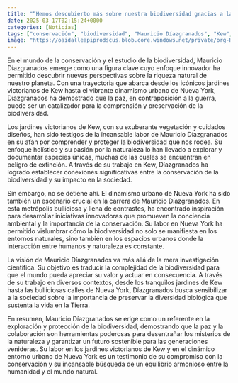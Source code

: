 ```yaml
---
title: "“Hemos descubierto más sobre nuestra biodiversidad gracias a la paz que a la guerra.” Mauricio Díazgranados"
date: 2025-03-17T02:15:24+0000
categories: [Noticias]
tags: ["conservación", "biodiversidad", "Mauricio Díazgranados", "Kew", "Nueva York", "naturaleza", "sociedad."]
image: "https://oaidalleapiprodscus.blob.core.windows.net/private/org-HKmKxpuNw3Y88lm4EBrIPq0n/user-ZwiCXOggLL8ZNNKE2g7rXFmV/img-ThxzQt16ezFVEDvREDtTBCLQ.png?st=2025-03-17T01%3A15%3A24Z&se=2025-03-17T03%3A15%3A24Z&sp=r&sv=2024-08-04&sr=b&rscd=inline&rsct=image/png&skoid=d505667d-d6c1-4a0a-bac7-5c84a87759f8&sktid=a48cca56-e6da-484e-a814-9c849652bcb3&skt=2025-03-16T18%3A45%3A33Z&ske=2025-03-17T18%3A45%3A33Z&sks=b&skv=2024-08-04&sig=JXYp7qJwdOPKgrrCk5fOtcUG64AblmN8MTHNA8DTfGQ%3D"
---
```


En el mundo de la conservación y el estudio de la biodiversidad, Mauricio Díazgranados emerge como una figura clave cuyo enfoque innovador ha permitido descubrir nuevas perspectivas sobre la riqueza natural de nuestro planeta. Con una trayectoria que abarca desde los icónicos jardines victorianos de Kew hasta el vibrante dinamismo urbano de Nueva York, Díazgranados ha demostrado que la paz, en contraposición a la guerra, puede ser un catalizador para la comprensión y preservación de la biodiversidad.

Los jardines victorianos de Kew, con su exuberante vegetación y cuidados diseños, han sido testigos de la incansable labor de Mauricio Díazgranados en su afán por comprender y proteger la biodiversidad que nos rodea. Su enfoque holístico y su pasión por la naturaleza lo han llevado a explorar y documentar especies únicas, muchas de las cuales se encuentran en peligro de extinción. A través de su trabajo en Kew, Díazgranados ha logrado establecer conexiones significativas entre la conservación de la biodiversidad y su impacto en la sociedad.

Sin embargo, no se detiene ahí. El dinamismo urbano de Nueva York ha sido también un escenario crucial en la carrera de Mauricio Díazgranados. En esta metrópolis bulliciosa y llena de contrastes, ha encontrado inspiración para desarrollar iniciativas innovadoras que promueven la conciencia ambiental y la importancia de la conservación. Su labor en Nueva York ha permitido vislumbrar cómo la biodiversidad no solo se manifiesta en los entornos naturales, sino también en los espacios urbanos donde la interacción entre humanos y naturaleza es constante.

La visión de Mauricio Díazgranados va más allá de la mera investigación científica. Su objetivo es traducir la complejidad de la biodiversidad para que el mundo pueda apreciar su valor y actuar en consecuencia. A través de su trabajo en diversos contextos, desde los tranquilos jardines de Kew hasta las bulliciosas calles de Nueva York, Díazgranados busca sensibilizar a la sociedad sobre la importancia de preservar la diversidad biológica que sustenta la vida en la Tierra.

En resumen, Mauricio Díazgranados se erige como un referente en la exploración y protección de la biodiversidad, demostrando que la paz y la colaboración son herramientas poderosas para desentrañar los misterios de la naturaleza y garantizar un futuro sostenible para las generaciones venideras. Su labor en los jardines victorianos de Kew y en el dinámico entorno urbano de Nueva York es un testimonio de su compromiso con la conservación y su incansable búsqueda de un equilibrio armonioso entre la humanidad y el mundo natural.
    